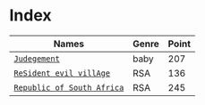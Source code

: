 # Index

| Names                  |Genre               |Point      |
|------------------------|---------------------|----------|
| [`Judegement`](Judgement/)|baby|207|
| [`ReSident evil villAge`](ReSident%20evil%20villAge/)|RSA|136|
| [`Republic of South Africa`](Republic%20of%20South%20Africa/)|RSA|245|
